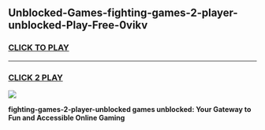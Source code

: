 
## Unblocked-Games-fighting-games-2-player-unblocked-Play-Free-0vikv
<h3>
<a href="https://premium76.site?title=fighting-games-2-player-unblocked&ref=23A">CLICK TO PLAY</a></h3>
<hr>

<h3>
<a href="https://premium76.site?title=fighting-games-2-player-unblocked&ref=23A">CLICK 2 PLAY</a>
  
</h3>

<a href="https://premium76.site?title=fighting-games-2-player-unblocked&ref=23A"><img src="https://clearcache.store/games.png"></a>


**fighting-games-2-player-unblocked games unblocked: Your Gateway to Fun and Accessible Online Gaming**
